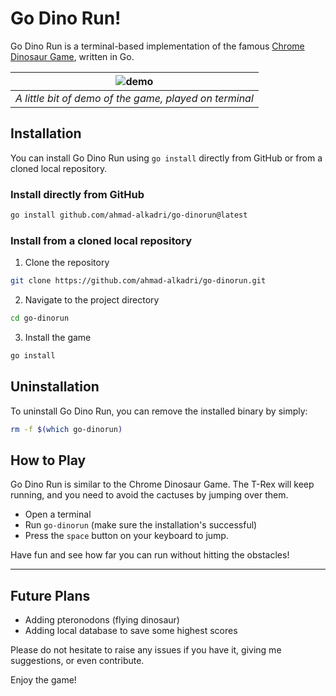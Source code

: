 # Go Dino Run!

Go Dino Run is a terminal-based implementation of the famous 
[Chrome Dinosaur Game](https://en.wikipedia.org/wiki/Dinosaur_Game),
written in Go.

| ![demo](https://github.com/ahmad-alkadri/go-dinorun/assets/22837764/8b63aeba-97b8-4c5c-82ae-fd7d34c0b161) |
| --- |
| *A little bit of demo of the game, played on terminal* |

## Installation

You can install Go Dino Run using `go install` directly from GitHub or from a
cloned local repository.

### Install directly from GitHub

```sh
go install github.com/ahmad-alkadri/go-dinorun@latest
```

### Install from a cloned local repository

1. Clone the repository

```sh
git clone https://github.com/ahmad-alkadri/go-dinorun.git
```

2. Navigate to the project directory

```sh
cd go-dinorun
```

3. Install the game

```sh
go install
```

## Uninstallation

To uninstall Go Dino Run, you can remove the installed binary by simply:

```sh
rm -f $(which go-dinorun)
```

## How to Play

Go Dino Run is similar to the Chrome Dinosaur Game. 
The T-Rex will keep running,
and you need to avoid the cactuses by jumping over them.

- Open a terminal
- Run `go-dinorun` (make sure the installation's successful)
- Press the `space` button on your keyboard to jump.

Have fun and see how far you can run without hitting the obstacles!

---

## Future Plans

- Adding pteronodons (flying dinosaur)
- Adding local database to save some highest scores

Please do not hesitate to raise any issues if you have it, giving me
suggestions, or even contribute.

Enjoy the game!
